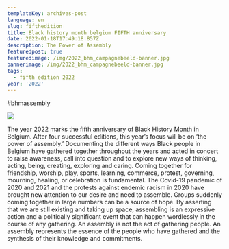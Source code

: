 ```yaml
---
templateKey: archives-post
language: en
slug: fifthedition
title: Black history month belgium FIFTH anniversary
date: 2022-01-18T17:49:18.857Z
description: The Power of Assembly
featuredpost: true
featuredimage: /img/2022_bhm_campagnebeeld-banner.jpg
bannerimage: /img/2022_bhm_campagnebeeld-banner.jpg
tags:
  - fifth edition 2022
year: '2022'
---
```



\#bhmassembly

![](/img/2022_bhm_campagnebeeld-banner.jpg)

The year 2022 marks the fifth anniversary of Black History Month in Belgium. After four successful editions, this year’s focus will be on ‘the power of assembly.’ Documenting the different ways Black people in Belgium have gathered together throughout the years and acted in concert to raise awareness, call into question and to explore new ways of thinking, acting, being, creating, exploring and caring. Coming together for friendship, worship, play, sports, learning, commerce, protest, governing, mourning, healing, or celebration is fundamental. The Covid-19 pandemic of 2020 and 2021 and the protests against endemic racism in 2020 have brought new attention to our desire and need to assemble. Groups suddenly coming together in large numbers can be a source of hope. By asserting that we are still existing and taking up space, assembling is an expressive action and a politically significant event that can happen wordlessly in the course of any gathering. An assembly is not the act of gathering people. An assembly represents the essence of the people who have gathered and the synthesis of their knowledge and commitments.
